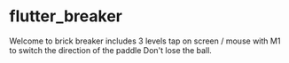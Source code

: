 # flutter_breaker
Welcome to brick breaker
includes 3 levels
tap on screen / mouse with M1 to switch the direction of the paddle
Don't lose the ball.

